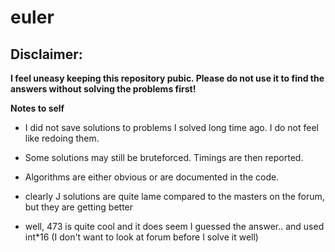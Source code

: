 # euler
 ## Disclaimer:
**I feel uneasy keeping this repository pubic. Please do not use it to find the answers without solving the problems first!**

**Notes to self**

* I did not save solutions to problems I solved long time ago. I do not feel like redoing them.

* Some solutions may still be bruteforced. Timings are then reported.  

* Algorithms are either obvious or are documented in the code. 

* clearly J solutions are quite lame compared to the masters on the forum, but they are getting better 

* well, 473 is quite cool and it does seem I guessed the answer.. and used int\*16
  (I don't want to look at forum before I solve it well)
